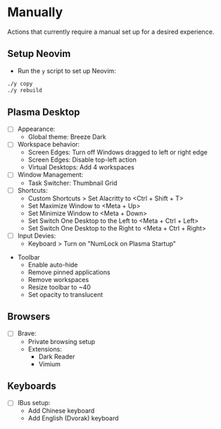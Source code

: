 # Manually
 
 Actions that currently require a manual set up for a desired experience.

## Setup Neovim
- Run the `y` script to set up Neovim:
```bash
./y copy
./y rebuild
```

## Plasma Desktop
- [ ] Appearance:
  - Global theme: Breeze Dark
- [ ] Workspace behavior:
  - Screen Edges: Turn off Windows dragged to left or right edge
  - Screen Edges: Disable top-left action
  - Virtual Desktops: Add 4 workspaces
- [ ] Window Management:
  - Task Switcher: Thumbnail Grid
- [ ] Shortcuts:
  - Custom Shortcuts > Set Alacritty to <Ctrl + Shift + T>
  - Set Maximize Window to <Meta + Up>
  - Set Minimize Window to <Meta + Down>
  - Set Switch One Desktop to the Left to <Meta + Ctrl + Left>
  - Set Switch One Desktop to the Right to <Meta + Ctrl + Right>
- [ ] Input Devies:
  - Keyboard > Turn on "NumLock on Plasma Startup"
- Toolbar
  - Enable auto-hide
  - Remove pinned applications
  - Remove workspaces
  - Resize toolbar to ~40
  - Set opacity to translucent

## Browsers
- [ ] Brave:
  - Private browsing setup
  - Extensions:
    - Dark Reader
    - Vimium

## Keyboards
- [ ] IBus setup:
  - Add Chinese keyboard
  - Add English (Dvorak) keyboard
